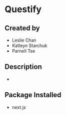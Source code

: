 # Questify
## Created by
- Leslie Chan
- Katleyn Starchuk
- Parnell Tse

## Description
- 

## Package Installed
- next.js